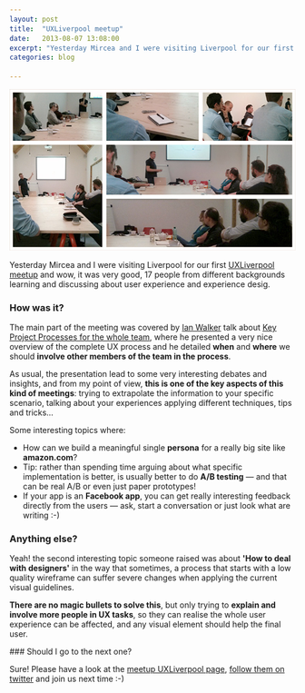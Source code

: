 ```yaml
---
layout: post
title:  "UXLiverpool meetup"
date:   2013-08-07 13:08:00
excerpt: "Yesterday Mircea and I were visiting Liverpool for our first UX Liverpool meetup, and"
categories: blog

---
```


<p><img class="full-width-image" src="/images/ux-meetup-in-liverpool.jpg" /></p>

Yesterday Mircea and I were visiting Liverpool for our first [UXLiverpool meetup](http://bit.ly/1cv8LtD) and wow, it was very good, 17 people from different backgrounds learning and discussing about user experience and experience desig.

### How was it?

The main part of the meeting was covered by [Ian Walker](http://bit.ly/143iDBz) talk about [Key Project Processes for the whole team](http://bit.ly/1cv9pr2), where he presented a very nice overview of the complete UX process and he detailed **when** and **where** we should **involve other members of the team in the process**. 

As usual, the presentation lead to some very interesting debates and insights, and from my point of view, **this is one of the key aspects of this kind of meetings**: trying to extrapolate the information to your specific scenario, talking about your experiences applying different techniques, tips and tricks… 

Some interesting topics where:

* How can we build a meaningful single **persona** for a really big site like **amazon.com**?
* Tip: rather than spending time arguing about what specific implementation is better, is usually better to do **A/B testing** — and that can be real A/B or even just paper prototypes!
* If your app is an **Facebook app**, you can get really interesting feedback directly from the users — ask, start a conversation or just look what are writing :-)

### Anything else?

Yeah! the second interesting topic someone raised was about **'How to deal with designers'** in the way that sometimes, a process that starts with a low quality wireframe can suffer severe changes when applying the current visual guidelines.

**There are no magic bullets to solve this**, but only trying to **explain and involve more people in UX tasks**, so they can realise the whole user experience can be affected, and any visual element should help the final user.

### Should I go to the next one?

Sure! Please have a look at the [meetup UXLiverpool page](http://bit.ly/1cv8LtD), [follow them on twitter](@UXLiverpool ) and join us next time :-)